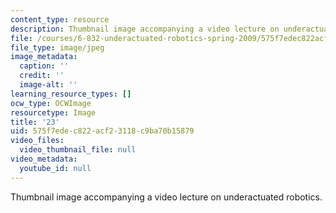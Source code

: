 ```yaml
---
content_type: resource
description: Thumbnail image accompanying a video lecture on underactuated robotics.
file: /courses/6-832-underactuated-robotics-spring-2009/575f7edec822acf23118c9ba70b15879_23.jpg
file_type: image/jpeg
image_metadata:
  caption: ''
  credit: ''
  image-alt: ''
learning_resource_types: []
ocw_type: OCWImage
resourcetype: Image
title: '23'
uid: 575f7ede-c822-acf2-3118-c9ba70b15879
video_files:
  video_thumbnail_file: null
video_metadata:
  youtube_id: null
---
```

Thumbnail image accompanying a video lecture on underactuated robotics.


